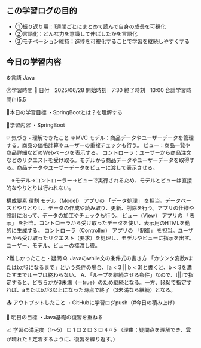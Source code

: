 ## この学習ログの目的
* ①振り返り用：1週間ごとにまとめて読んで自身の成長を可視化
* ②言語化：どんな力を意識して伸ばしたかを言語化
* ③モチベーション維持：進捗を可視化することで学習を継続しやすくする

## 今日の学習内容
⚙️言語 Java

🕐学習時間
📅 日付　2025/06/28
開始時刻　7:30
終了時刻　13:00
合計学習時間(h)5.5

🎯本日の学習目標
・SpringBootとは？を理解する

📝学習内容
・SpringBoot

💡 気づき・理解できたこと
＊MVC
  モデル：商品データやユーザーデータを管理する。商品の価格計算やユーザーの重複チェックも行う。
  ビュー：商品一覧や商品詳細などのWebページを表示する。
  コントローラ：ユーザーから商品注文などのリクエストを受け取る。モデルから商品データやユーザーデータを取得する。商品データやユーザーデータをビューに渡して表示させる。

　※モデル→コントローラー→ビューで実行されるため、モデルとビューは直接的なやりとりは行われない。

構成要素	                 役割
モデル（Model）   	       アプリの 「データ処理」 を担当。データベースとやりとりし、データの作成や読み取り、更新、削除を行う。アプリの仕様や設計に沿って、データの加工やチェックも行う。
ビュー（View）	           アプリの 「表示」 を担当。コントローラから受け取ったデータを使い、表示用のHTMLを動的に生成する。
コントローラ（Controller）	アプリの 「制御」 を担当。ユーザーから受け取ったリクエスト（要求）を処理し、モデルやビューに指示を出す。ユーザー、モデル、ビューの橋渡し役。


❓難しかったこと・疑問
Q. Javaのwhile文の条件式の書き方
  「カウンタ変数aまたはbが3になるまで」という条件の場合、[a < 3 || b < 3]と書くと、b < 3を満たすまでループは終わらない。
A. 「ループを継続させる条件」なので、[||]で指定すると、どちらかが3未満（＝true）のため継続となる。一方、[&&]で指定すれば、aまたはbが3以上になった時点で終了（3未満なら継続）となる。

📤 アウトプットしたこと
・GitHubに学習ログpush（#今日の積み上げ）

🌱 明日の目標
・Java基礎の復習を重ねる

📈 学習の満足度（1〜5）
☐ 1 ☐ 2 ☐ 3 ☐ 4 ◽️ 5
（理由：疑問点を理解でき、雲が晴れた！定着するように、復習を繰り返す。）